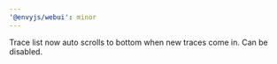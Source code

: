 ```yaml
---
'@envyjs/webui': minor
---
```


Trace list now auto scrolls to bottom when new traces come in. Can be disabled.
